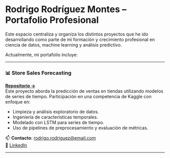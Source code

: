 # Rodrigo Rodríguez Montes – Portafolio Profesional
  
Este espacio centraliza y organiza los distintos proyectos que he ido desarrollando como parte de mi formación y crecimiento profesional en ciencia de datos, machine learning y análisis predictivo.

Actualmente, mi portafolio incluye:

---

### 📊 Store Sales Forecasting  
**[Repositorio →](https://github.com/Rodrigo30406/store-sales-forecasting)**  
Este proyecto aborda la predicción de ventas en tiendas utilizando modelos de series de tiempo. Participación en una competencia de Kaggle con enfoque en:
- Limpieza y análisis exploratorio de datos.
- Ingeniería de características temporales.
- Modelado con LSTM para series de tiempo.
- Uso de pipelines de preprocesamiento y evaluación de métricas.

📫 **Contacto**: rodrigo.rodriguez@email.com  
🔗 [LinkedIn](https://www.linkedin.com/in/rodrirm)

---
